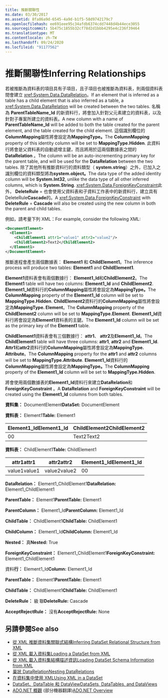 ```yaml
---
title: 推斷關聯性
ms.date: 03/30/2017
ms.assetid: 8fa86a9d-6545-4a9d-b1f5-58d9742179c7
ms.openlocfilehash: ee691eee95c34afdb6374cdd7448d4b44ece3055
ms.sourcegitcommit: 5b475c1855b32cf78d2d1bbb4295e4c236f39464
ms.translationtype: MT
ms.contentlocale: zh-TW
ms.lasthandoff: 09/24/2020
ms.locfileid: "91177562"
---
```

# <a name="inferring-relationships"></a><span data-ttu-id="0b0ec-102">推斷關聯性</span><span class="sxs-lookup"><span data-stu-id="0b0ec-102">Inferring Relationships</span></span>

<span data-ttu-id="0b0ec-103">若被推斷為資料表的項目具有子項目，且子項目也被推斷為資料表，則兩個資料表間會建立 <xref:System.Data.DataRelation>。</span><span class="sxs-lookup"><span data-stu-id="0b0ec-103">If an element that is inferred as a table has a child element that is also inferred as a table, a <xref:System.Data.DataRelation> will be created between the two tables.</span></span> <span data-ttu-id="0b0ec-104">名稱為 **ParentTableName_Id** 的新資料行，將會加入針對父元素建立的資料表，以及針對子專案所建立的資料表。</span><span class="sxs-lookup"><span data-stu-id="0b0ec-104">A new column with a name of **ParentTableName_Id** will be added to both the table created for the parent element, and the table created for the child element.</span></span> <span data-ttu-id="0b0ec-105">這個識別欄位的**ColumnMapping**屬性將會設定為**MappingType。**</span><span class="sxs-lookup"><span data-stu-id="0b0ec-105">The **ColumnMapping** property of this identity column will be set to **MappingType.Hidden**.</span></span> <span data-ttu-id="0b0ec-106">此資料行將會是父資料表的自動遞增主鍵，而且將用於這兩個數據表之間的 **DataRelation** 。</span><span class="sxs-lookup"><span data-stu-id="0b0ec-106">The column will be an auto-incrementing primary key for the parent table, and will be used for the **DataRelation** between the two tables.</span></span> <span data-ttu-id="0b0ec-107">除了其他所有推斷資料行的資料類型（ **system.string**）之外，已加入之識別欄位的資料類型將為**system.object。**</span><span class="sxs-lookup"><span data-stu-id="0b0ec-107">The data type of the added identity column will be **System.Int32**, unlike the data type of all other inferred columns, which is **System.String**.</span></span> <span data-ttu-id="0b0ec-108"><xref:System.Data.ForeignKeyConstraint>此外， **DeleteRule**  =  也會使用父資料表和子資料工作表中的新資料行，建立具有 DeleteRule**Cascade**的。</span><span class="sxs-lookup"><span data-stu-id="0b0ec-108">A <xref:System.Data.ForeignKeyConstraint> with **DeleteRule** = **Cascade** will also be created using the new column in both the parent and child tables.</span></span>  
  
 <span data-ttu-id="0b0ec-109">例如，請考量下列 XML：</span><span class="sxs-lookup"><span data-stu-id="0b0ec-109">For example, consider the following XML:</span></span>  
  
```xml  
<DocumentElement>  
  <Element1>  
    <ChildElement1 attr1="value1" attr2="value2"/>  
    <ChildElement2>Text2</ChildElement2>  
  </Element1>  
</DocumentElement>  
```  
  
 <span data-ttu-id="0b0ec-110">推斷進程會產生兩個數據表： **Element1** 和 **ChildElement1**。</span><span class="sxs-lookup"><span data-stu-id="0b0ec-110">The inference process will produce two tables: **Element1** and **ChildElement1**.</span></span>  
  
 <span data-ttu-id="0b0ec-111">**Element1**資料表會有兩個數據行： **Element1_Id**和**ChildElement2**。</span><span class="sxs-lookup"><span data-stu-id="0b0ec-111">The **Element1** table will have two columns: **Element1_Id** and **ChildElement2**.</span></span> <span data-ttu-id="0b0ec-112">**Element1_Id**資料行的**ColumnMapping**屬性將會設定為**MappingType。**</span><span class="sxs-lookup"><span data-stu-id="0b0ec-112">The **ColumnMapping** property of the **Element1_Id** column will be set to **MappingType.Hidden**.</span></span> <span data-ttu-id="0b0ec-113">**ChildElement2**資料行的**ColumnMapping**屬性將會設定為**MappingType. Element**。</span><span class="sxs-lookup"><span data-stu-id="0b0ec-113">The **ColumnMapping** property of the **ChildElement2** column will be set to **MappingType.Element**.</span></span> <span data-ttu-id="0b0ec-114">**Element1_Id**資料行將會設定為**Element1**資料表的主鍵。</span><span class="sxs-lookup"><span data-stu-id="0b0ec-114">The **Element1_Id** column will be set as the primary key of the **Element1** table.</span></span>  
  
 <span data-ttu-id="0b0ec-115">**ChildElement1**資料表會有三個數據行： **attr1**、 **attr2**及**Element1_Id**。</span><span class="sxs-lookup"><span data-stu-id="0b0ec-115">The **ChildElement1** table will have three columns: **attr1**, **attr2** and **Element1_Id**.</span></span> <span data-ttu-id="0b0ec-116">**Attr1**和**attr2**資料行的**ColumnMapping**屬性將會設定為**MappingType. Attribute**。</span><span class="sxs-lookup"><span data-stu-id="0b0ec-116">The **ColumnMapping** property for the **attr1** and **attr2** columns will be set to **MappingType.Attribute**.</span></span> <span data-ttu-id="0b0ec-117">**Element1_Id**資料行的**ColumnMapping**屬性將會設定為**MappingType。**</span><span class="sxs-lookup"><span data-stu-id="0b0ec-117">The **ColumnMapping** property of the **Element1_Id** column will be set to **MappingType.Hidden**.</span></span>  
  
 <span data-ttu-id="0b0ec-118">將會使用兩個數據表的**Element1_Id**資料行來建立**DataRelation**和**ForeignKeyConstraint** 。</span><span class="sxs-lookup"><span data-stu-id="0b0ec-118">A **DataRelation** and **ForeignKeyConstraint** will be created using the **Element1_Id** columns from both tables.</span></span>  
  
 <span data-ttu-id="0b0ec-119">**資料集：** DocumentElement</span><span class="sxs-lookup"><span data-stu-id="0b0ec-119">**DataSet:** DocumentElement</span></span>  
  
 <span data-ttu-id="0b0ec-120">**資料表：** Element1</span><span class="sxs-lookup"><span data-stu-id="0b0ec-120">**Table:** Element1</span></span>  
  
|<span data-ttu-id="0b0ec-121">Element1_Id</span><span class="sxs-lookup"><span data-stu-id="0b0ec-121">Element1_Id</span></span>|<span data-ttu-id="0b0ec-122">ChildElement2</span><span class="sxs-lookup"><span data-stu-id="0b0ec-122">ChildElement2</span></span>|  
|------------------|-------------------|  
|<span data-ttu-id="0b0ec-123">0</span><span class="sxs-lookup"><span data-stu-id="0b0ec-123">0</span></span>|<span data-ttu-id="0b0ec-124">Text2</span><span class="sxs-lookup"><span data-stu-id="0b0ec-124">Text2</span></span>|  
  
 <span data-ttu-id="0b0ec-125">**資料表：** ChildElement1</span><span class="sxs-lookup"><span data-stu-id="0b0ec-125">**Table:** ChildElement1</span></span>  
  
|<span data-ttu-id="0b0ec-126">attr1</span><span class="sxs-lookup"><span data-stu-id="0b0ec-126">attr1</span></span>|<span data-ttu-id="0b0ec-127">attr2</span><span class="sxs-lookup"><span data-stu-id="0b0ec-127">attr2</span></span>|<span data-ttu-id="0b0ec-128">Element1_Id</span><span class="sxs-lookup"><span data-stu-id="0b0ec-128">Element1_Id</span></span>|  
|-----------|-----------|------------------|  
|<span data-ttu-id="0b0ec-129">value1</span><span class="sxs-lookup"><span data-stu-id="0b0ec-129">value1</span></span>|<span data-ttu-id="0b0ec-130">value2</span><span class="sxs-lookup"><span data-stu-id="0b0ec-130">value2</span></span>|<span data-ttu-id="0b0ec-131">0</span><span class="sxs-lookup"><span data-stu-id="0b0ec-131">0</span></span>|  
  
 <span data-ttu-id="0b0ec-132">**DataRelation：** Element1_ChildElement1</span><span class="sxs-lookup"><span data-stu-id="0b0ec-132">**DataRelation:** Element1_ChildElement1</span></span>  
  
 <span data-ttu-id="0b0ec-133">**ParentTable：** Element1</span><span class="sxs-lookup"><span data-stu-id="0b0ec-133">**ParentTable:** Element1</span></span>  
  
 <span data-ttu-id="0b0ec-134">**ParentColumn：** Element1_Id</span><span class="sxs-lookup"><span data-stu-id="0b0ec-134">**ParentColumn:** Element1_Id</span></span>  
  
 <span data-ttu-id="0b0ec-135">**ChildTable：** ChildElement1</span><span class="sxs-lookup"><span data-stu-id="0b0ec-135">**ChildTable:** ChildElement1</span></span>  
  
 <span data-ttu-id="0b0ec-136">**ChildColumn：** Element1_Id</span><span class="sxs-lookup"><span data-stu-id="0b0ec-136">**ChildColumn:** Element1_Id</span></span>  
  
 <span data-ttu-id="0b0ec-137">**Nested：** 真</span><span class="sxs-lookup"><span data-stu-id="0b0ec-137">**Nested:** True</span></span>  
  
 <span data-ttu-id="0b0ec-138">**ForeignKeyConstraint：** Element1_ChildElement1</span><span class="sxs-lookup"><span data-stu-id="0b0ec-138">**ForeignKeyConstraint:** Element1_ChildElement1</span></span>  
  
 <span data-ttu-id="0b0ec-139">資料**行：** Element1_Id</span><span class="sxs-lookup"><span data-stu-id="0b0ec-139">**Column:** Element1_Id</span></span>  
  
 <span data-ttu-id="0b0ec-140">**ParentTable：** Element1</span><span class="sxs-lookup"><span data-stu-id="0b0ec-140">**ParentTable:** Element1</span></span>  
  
 <span data-ttu-id="0b0ec-141">**ChildTable：** ChildElement1</span><span class="sxs-lookup"><span data-stu-id="0b0ec-141">**ChildTable:** ChildElement1</span></span>  
  
 <span data-ttu-id="0b0ec-142">**DeleteRule：** 級 聯</span><span class="sxs-lookup"><span data-stu-id="0b0ec-142">**DeleteRule:** Cascade</span></span>  
  
 <span data-ttu-id="0b0ec-143">**AcceptRejectRule：** 沒有</span><span class="sxs-lookup"><span data-stu-id="0b0ec-143">**AcceptRejectRule:** None</span></span>  
  
## <a name="see-also"></a><span data-ttu-id="0b0ec-144">另請參閱</span><span class="sxs-lookup"><span data-stu-id="0b0ec-144">See also</span></span>

- [<span data-ttu-id="0b0ec-145">從 XML 推斷資料集關聯式結構</span><span class="sxs-lookup"><span data-stu-id="0b0ec-145">Inferring DataSet Relational Structure from XML</span></span>](inferring-dataset-relational-structure-from-xml.md)
- [<span data-ttu-id="0b0ec-146">從 XML 載入資料集</span><span class="sxs-lookup"><span data-stu-id="0b0ec-146">Loading a DataSet from XML</span></span>](loading-a-dataset-from-xml.md)
- [<span data-ttu-id="0b0ec-147">從 XML 載入資料集結構描述資訊</span><span class="sxs-lookup"><span data-stu-id="0b0ec-147">Loading DataSet Schema Information from XML</span></span>](loading-dataset-schema-information-from-xml.md)
- [<span data-ttu-id="0b0ec-148">巢狀 DataRelation</span><span class="sxs-lookup"><span data-stu-id="0b0ec-148">Nesting DataRelations</span></span>](nesting-datarelations.md)
- [<span data-ttu-id="0b0ec-149">在資料集中使用 XML</span><span class="sxs-lookup"><span data-stu-id="0b0ec-149">Using XML in a DataSet</span></span>](using-xml-in-a-dataset.md)
- [<span data-ttu-id="0b0ec-150">DataSet、DataTable 和 DataView</span><span class="sxs-lookup"><span data-stu-id="0b0ec-150">DataSets, DataTables, and DataViews</span></span>](index.md)
- <span data-ttu-id="0b0ec-151">[ADO.NET 概觀](../ado-net-overview.md) \(部分機器翻譯\)</span><span class="sxs-lookup"><span data-stu-id="0b0ec-151">[ADO.NET Overview](../ado-net-overview.md)</span></span>
